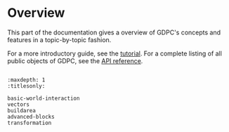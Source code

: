# Overview

This part of the documentation gives a overview of GDPC's concepts and features
in a topic-by-topic fashion.

For a more introductory guide, see the [tutorial](#tutorial). For a complete
listing of all public objects of GDPC, see the
[API reference](../api/index.rst).


```{rubric} Contents
```

```{toctree}
:maxdepth: 1
:titlesonly:

basic-world-interaction
vectors
buildarea
advanced-blocks
transformation
```

<!-- - basic interaction
- vectors
- blocks
- build area
- world slice and heightmaps
- geometry
- editor performance
- transformation
- additional tools (editor_tools and minecraft_tools)
- exceptions
-->
